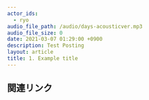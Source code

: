 ```yaml
---
actor_ids:
  - ryo
audio_file_path: /audio/days-acousticver.mp3
audio_file_size: 0
date: 2021-03-07 01:29:00 +0900
description: Test Posting
layout: article
title: 1. Example title
---
```


## 関連リンク
